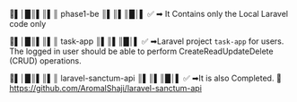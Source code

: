 📌▌│█║▌║▌║ phase1-be ║▌║▌║█│▌ ✅
  ➡ It Contains only the Local Laravel code only 

📌▌│█║▌║▌║ task-app ║▌║▌║█│▌ ✅
  ➡Laravel project `task-app` for users. The logged in user should be able to perform CreateReadUpdateDelete (CRUD) operations.

📌▌│█║▌║▌║ laravel-sanctum-api ║▌║▌║█│▌ ✅
  ➡It is also Completed.  🔎 https://github.com/AromalShaji/laravel-sanctum-api
